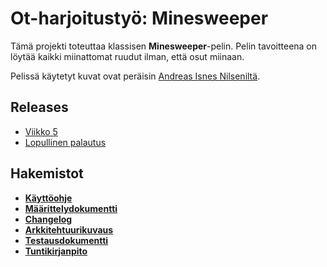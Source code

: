# **Ot-harjoitustyö: Minesweeper**
Tämä projekti toteuttaa klassisen **Minesweeper**-pelin. Pelin tavoitteena on löytää kaikki miinattomat ruudut ilman, että osut miinaan.

Pelissä käytetyt kuvat ovat peräisin [Andreas Isnes Nilseniltä](https://github.com/andreasisnes/pygame-minesweeper-sprites/blob/master/minesweeper/images/tiles/2.0.png).

## **Releases**
- [Viikko 5](https://github.com/OtsoH/ot-harjoitustyo/releases/tag/viikko5)
- [Lopullinen palautus](https://github.com/OtsoH/ot-harjoitustyo/releases/tag/Loppupalautus)

## **Hakemistot**
- [**Käyttöohje**](dokumentaatio/kayttoohje.md)
- [**Määrittelydokumentti**](dokumentaatio/maarittelydokumentti.md)
- [**Changelog**](dokumentaatio/changelog.md)
- [**Arkkitehtuurikuvaus**](dokumentaatio/arkkitehtuuri.md)
- [**Testausdokumentti**](dokumentaatio/testaus.md)
- [**Tuntikirjanpito**](dokumentaatio/tuntikirjanpito.md)